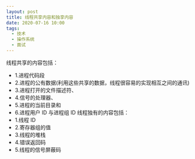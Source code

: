 ```yaml
---
layout: post
title: 线程共享内容和独享内容
date: 2020-07-16 10:00
tags:
  - 技术
  - 操作系统
  - 面试
---
```


线程共享的内容包括：

- 1.进程代码段
- 2.进程的公有数据(利用这些共享的数据，线程很容易的实现相互之间的通讯)
- 3.进程打开的文件描述符、
- 4.信号的处理器、
- 5.进程的当前目录和
- 6.进程用户 ID 与进程组 ID
  线程独有的内容包括：
- 1.线程 ID
- 2.寄存器组的值
- 3.线程的堆栈
- 4.错误返回码
- 5.线程的信号屏蔽码
